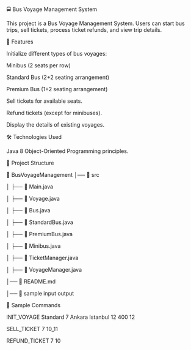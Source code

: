🚍 Bus Voyage Management System

This project is a Bus Voyage Management System. Users can start bus trips, sell tickets, process ticket refunds, and view trip details.

📌 Features

Initialize different types of bus voyages:

Minibus (2 seats per row)

Standard Bus (2+2 seating arrangement)

Premium Bus (1+2 seating arrangement)

Sell tickets for available seats.

Refund tickets (except for minibuses).

Display the details of existing voyages.

🛠️ Technologies Used

Java 8
Object-Oriented Programming principles.

📂 Project Structure

📁 BusVoyageManagement
│── 📂 src

│   ├── 📄 Main.java

│   ├── 📄 Voyage.java

│   ├── 📄 Bus.java

│   ├── 📄 StandardBus.java

│   ├── 📄 PremiumBus.java

│   ├── 📄 Minibus.java

│   ├── 📄 TicketManager.java

│   ├── 📄 VoyageManager.java

│── 📄 README.md

│── 📄 sample input output

📝 Sample Commands

INIT_VOYAGE	Standard	7	Ankara	Istanbul	12	400	12

SELL_TICKET	7	10_11

REFUND_TICKET	7	10
